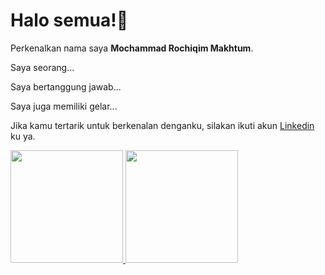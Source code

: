 # Halo semua!👋

Perkenalkan nama saya **Mochammad Rochiqim Makhtum**.<br>

Saya seorang...<br>

Saya bertanggung jawab...<br>

Saya juga memiliki gelar...<br>

Jika kamu tertarik untuk berkenalan denganku, silakan ikuti akun [Linkedin](https://www.linkedin.com/in/mochammad-makhthum-00a20837b/) ku ya.

<p align="left">
<a href="https://github.com/Hestagon">
  <img height="180em" src="https://github-readme-stats-eight-theta.vercel.app/api?username=Hestagon&show_icons=true&theme=algolia&include_all_commits=true&count_private=true"/>
  <img height="180em" src="https://github-readme-stats-eight-theta.vercel.app/api/top-langs/?username=Hestagon&layout=compact&theme=algolia"/>
</a>
</p>

